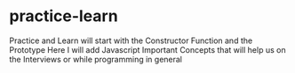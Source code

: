 # practice-learn
Practice and Learn will start with the Constructor Function and the Prototype
Here I will add Javascript Important Concepts that will help us on the Interviews or while programming in general
